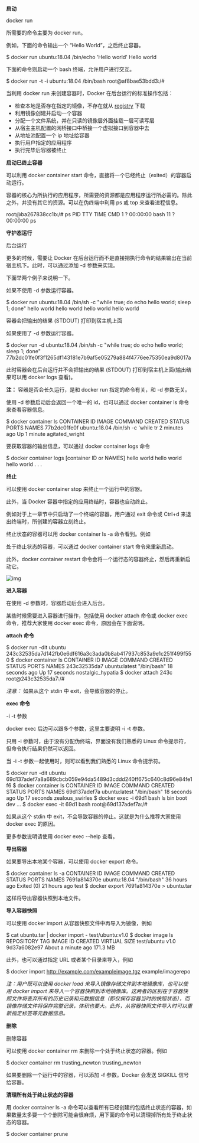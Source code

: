 **启动**

docker run

所需要的命令主要为 docker run。

例如，下面的命令输出一个 “Hello World”，之后终止容器。

$ docker run ubuntu:18.04 /bin/echo 'Hello world' Hello world

下面的命令则启动一个 bash 终端，允许用户进行交互。

$ docker run -t -i ubuntu:18.04 /bin/bash root@af8bae53bdd3:/#

当利用 docker run 来创建容器时，Docker 在后台运行的标准操作包括：

- 检查本地是否存在指定的镜像，不存在就从 [registry]() 下载
- 利用镜像创建并启动一个容器
- 分配一个文件系统，并在只读的镜像层外面挂载一层可读写层
- 从宿主主机配置的网桥接口中桥接一个虚拟接口到容器中去
- 从地址池配置一个 ip 地址给容器
- 执行用户指定的应用程序
- 执行完毕后容器被终止

**启动已终止容器**

可以利用 docker container start 命令，直接将一个已经终止（exited）的容器启动运行。

容器的核心为所执行的应用程序，所需要的资源都是应用程序运行所必需的。除此之外，并没有其它的资源。可以在伪终端中利用 ps 或 top 来查看进程信息。

root@ba267838cc1b:/# ps  PID TTY          TIME CMD    1 ?        00:00:00 bash   11 ?        00:00:00 ps

**守护态运行**

后台运行

更多的时候，需要让 Docker 在后台运行而不是直接把执行命令的结果输出在当前宿主机下。此时，可以通过添加 -d 参数来实现。

下面举两个例子来说明一下。

如果不使用 -d 参数运行容器。

$ docker run ubuntu:18.04 /bin/sh -c "while true; do echo hello world; sleep 1; done" hello world hello world hello world hello world

容器会把输出的结果 (STDOUT) 打印到宿主机上面

如果使用了 -d 参数运行容器。

$ docker run -d ubuntu:18.04 /bin/sh -c "while true; do echo hello world; sleep 1; done" 77b2dc01fe0f3f1265df143181e7b9af5e05279a884f4776ee75350ea9d8017a

此时容器会在后台运行并不会把输出的结果 (STDOUT) 打印到宿主机上面(输出结果可以用 docker logs 查看)。

**注：** 容器是否会长久运行，是和 docker run 指定的命令有关，和 -d 参数无关。

使用 -d 参数启动后会返回一个唯一的 id，也可以通过 docker container ls 命令来查看容器信息。

$ docker container ls CONTAINER ID  IMAGE         COMMAND               CREATED        STATUS       PORTS NAMES 77b2dc01fe0f  ubuntu:18.04  /bin/sh -c 'while tr  2 minutes ago  Up 1 minute        agitated_wright

要获取容器的输出信息，可以通过 docker container logs 命令

$ docker container logs [container ID or NAMES] hello world hello world hello world . . .

**终止**

可以使用 docker container stop 来终止一个运行中的容器。

此外，当 Docker 容器中指定的应用终结时，容器也自动终止。

例如对于上一章节中只启动了一个终端的容器，用户通过 exit 命令或 Ctrl+d 来退出终端时，所创建的容器立刻终止。

终止状态的容器可以用 docker container ls -a 命令看到。例如

处于终止状态的容器，可以通过 docker container start 命令来重新启动。

此外，docker container restart 命令会将一个运行态的容器终止，然后再重新启动它。

![img](https://cdn.jsdelivr.net/gh/picksan/picgo//pic/20210710185936.png)

**进入容器**

在使用 -d 参数时，容器启动后会进入后台。

某些时候需要进入容器进行操作，包括使用 docker attach 命令或 docker exec 命令，推荐大家使用 docker exec 命令，原因会在下面说明。

**attach** **命令**

$ docker run -dit ubuntu 243c32535da7d142fb0e6df616a3c3ada0b8ab417937c853a9e1c251f499f550 $ docker container ls CONTAINER ID        IMAGE               COMMAND             CREATED             STATUS              PORTS               NAMES 243c32535da7        ubuntu:latest       "/bin/bash"         18 seconds ago      Up 17 seconds                           nostalgic_hypatia $ docker attach 243c root@243c32535da7:/#

*注意：* 如果从这个 stdin 中 exit，会导致容器的停止。

**exec** **命令**

-i -t 参数

docker exec 后边可以跟多个参数，这里主要说明 -i -t 参数。

只用 -i 参数时，由于没有分配伪终端，界面没有我们熟悉的 Linux 命令提示符，但命令执行结果仍然可以返回。

当 -i -t 参数一起使用时，则可以看到我们熟悉的 Linux 命令提示符。

$ docker run -dit ubuntu 69d137adef7a8a689cbcb059e94da5489d3cddd240ff675c640c8d96e84fe1f6 $ docker container ls CONTAINER ID        IMAGE               COMMAND             CREATED             STATUS              PORTS               NAMES 69d137adef7a        ubuntu:latest       "/bin/bash"         18 seconds ago      Up 17 seconds                           zealous_swirles $ docker exec -i 69d1 bash ls bin boot dev ... $ docker exec -it 69d1 bash root@69d137adef7a:/#

如果从这个 stdin 中 exit，不会导致容器的停止。这就是为什么推荐大家使用 docker exec 的原因。

更多参数说明请使用 docker exec --help 查看。

**导出容器**

如果要导出本地某个容器，可以使用 docker export 命令。

$ docker container ls -a CONTAINER ID        IMAGE               COMMAND             CREATED             STATUS                    PORTS               NAMES 7691a814370e        ubuntu:18.04        "/bin/bash"         36 hours ago        Exited (0) 21 hours ago                       test $ docker export 7691a814370e > ubuntu.tar

这样将导出容器快照到本地文件。

**导入容器快照**

可以使用 docker import 从容器快照文件中再导入为镜像，例如

$ cat ubuntu.tar | docker import - test/ubuntu:v1.0 $ docker image ls REPOSITORY          TAG                 IMAGE ID            CREATED              VIRTUAL SIZE test/ubuntu         v1.0                9d37a6082e97        About a minute ago   171.3 MB

此外，也可以通过指定 URL 或者某个目录来导入，例如

$ docker import http://example.com/exampleimage.tgz example/imagerepo

*注：用户既可以使用* *docker load* *来导入镜像存储文件到本地镜像库，也可以使用* *docker import* *来导入一个容器快照到本地镜像库。这两者的区别在于容器快照文件将丢弃所有的历史记录和元数据信息（即仅保存容器当时的快照状态），而镜像存储文件将保存完整记录，体积也要大。此外，从容器快照文件导入时可以重新指定标签等元数据信息。*

**删除**

删除容器

可以使用 docker container rm 来删除一个处于终止状态的容器。例如

$ docker container rm trusting_newton trusting_newton

如果要删除一个运行中的容器，可以添加 -f 参数。Docker 会发送 SIGKILL 信号给容器。

**清理所有处于终止状态的容器**

用 docker container ls -a 命令可以查看所有已经创建的包括终止状态的容器，如果数量太多要一个个删除可能会很麻烦，用下面的命令可以清理掉所有处于终止状态的容器。

$ docker container prune